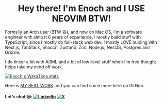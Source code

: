 <h1 align="center">Hey there! I'm Enoch and I USE NEOVIM BTW!</h1>

Formally an Arch user (BTW 😆), and now on Mac OS, I'm a software engineer with almost 6 years of experience. I mostly build stuff with TypeScript, since I mostly do full-stack web dev. I mostly LOVE buiding with Next.js, TanStack, Shadcn, Zustand, Zod, Node.js, NestJS, Postgres and Drizzle.

I do tinker a lot with AI/ML and a bit of low-level stuff when I'm free though; helps take my mind off work.

[![Enoch's WakaTime stats](https://github-readme-stats.vercel.app/api/wakatime?username=enkambale&theme=dark&layout=compact&custom_title=WakaTime%20Stats%20(Last%207%20Days))](https://github.com/anuraghazra/github-readme-stats)

Here is <a href="https://talent.jobzy.africa">MY BEST WORK</a> and you can find some more here on GitHub.

#### Let's chat 😃: [![LinkedIn](https://img.shields.io/badge/LinkedIn-%230077B5.svg?logo=linkedin&logoColor=white)](https://linkedin.com/in/enochkambale) [![X](https://img.shields.io/badge/X-black.svg?logo=X&logoColor=white)](https://x.com/enkambale) 

<!---![](https://github-readme-streak-stats.herokuapp.com/?user=camballe&theme=dark&hide_border=false) <br/>-->


